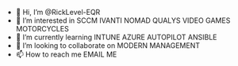 - 👋 Hi, I’m @RickLevel-EQR
- 👀 I’m interested in SCCM IVANTI NOMAD QUALYS VIDEO GAMES MOTORCYCLES
- 🌱 I’m currently learning INTUNE AZURE AUTOPILOT ANSIBLE
- 💞️ I’m looking to collaborate on MODERN MANAGEMENT
- 📫 How to reach me EMAIL ME

<!---
RickLevel-EQR/RickLevel-EQR is a ✨ special ✨ repository because its `README.md` (this file) appears on your GitHub profile.
You can click the Preview link to take a look at your changes.
--->
